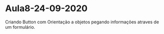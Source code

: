 # Aula8-24-09-2020
Criando Button com Orientação a objetos pegando informações atraves de um formulário.
